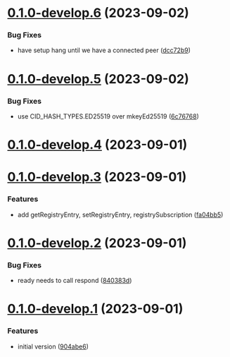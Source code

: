 # [0.1.0-develop.6](https://git.lumeweb.com/LumeWeb/kernel-s5/compare/v0.1.0-develop.5...v0.1.0-develop.6) (2023-09-02)


### Bug Fixes

* have setup hang until we have a connected peer ([dcc72b9](https://git.lumeweb.com/LumeWeb/kernel-s5/commit/dcc72b9cec9e7e97d3bdbcc1449fae2ae9b04552))

# [0.1.0-develop.5](https://git.lumeweb.com/LumeWeb/kernel-s5/compare/v0.1.0-develop.4...v0.1.0-develop.5) (2023-09-02)


### Bug Fixes

* use CID_HASH_TYPES.ED25519 over mkeyEd25519 ([6c76768](https://git.lumeweb.com/LumeWeb/kernel-s5/commit/6c76768fe0f735d49f13cbd13b5682dd990e088c))

# [0.1.0-develop.4](https://git.lumeweb.com/LumeWeb/kernel-s5/compare/v0.1.0-develop.3...v0.1.0-develop.4) (2023-09-01)

# [0.1.0-develop.3](https://git.lumeweb.com/LumeWeb/kernel-s5/compare/v0.1.0-develop.2...v0.1.0-develop.3) (2023-09-01)


### Features

* add getRegistryEntry, setRegistryEntry, registrySubscription ([fa04bb5](https://git.lumeweb.com/LumeWeb/kernel-s5/commit/fa04bb5e3066ed8efba083db55f31145c21f41ee))

# [0.1.0-develop.2](https://git.lumeweb.com/LumeWeb/kernel-s5/compare/v0.1.0-develop.1...v0.1.0-develop.2) (2023-09-01)


### Bug Fixes

* ready needs to call respond ([840383d](https://git.lumeweb.com/LumeWeb/kernel-s5/commit/840383d7c87037134bdc5603891c468960282fc5))

# [0.1.0-develop.1](https://git.lumeweb.com/LumeWeb/kernel-s5/compare/v0.0.1...v0.1.0-develop.1) (2023-09-01)


### Features

* initial version ([904abe6](https://git.lumeweb.com/LumeWeb/kernel-s5/commit/904abe6abd8ba91f42d77722cdfae168629cf5db))
